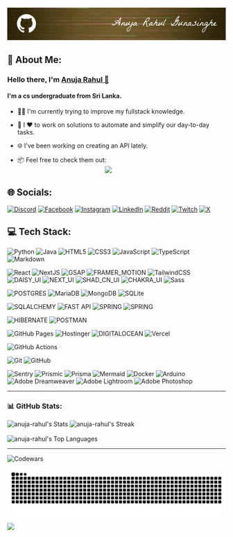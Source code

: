 
[![Portfolio](banner-theme-primary.png)](https://anujarahul.vercel.app)
## 💫 About Me:
### Hello there, I'm [Anuja Rahul 🔗](https://anujarahul.vercel.app)
####  I'm a cs undergraduate from Sri Lanka. 

- 👨‍💻  I'm currently trying to improve my fullstack knowledge.

- 🚀  I ❤ to work on solutions to automate and simplify our day-to-day tasks.  

- 🌐  I've been working on creating an API lately.  

- 📦  Feel free to check them out:  
&nbsp;&nbsp;&nbsp;&nbsp;&nbsp;&nbsp;&nbsp;&nbsp;&nbsp;&nbsp;&nbsp;&nbsp;&nbsp;&nbsp;&nbsp;&nbsp;&nbsp;&nbsp;&nbsp;
&nbsp;&nbsp;&nbsp;&nbsp;&nbsp;&nbsp;&nbsp;&nbsp;&nbsp;&nbsp;&nbsp;&nbsp;&nbsp;&nbsp;&nbsp;&nbsp;&nbsp;&nbsp;&nbsp;
&nbsp;&nbsp;&nbsp;&nbsp;&nbsp;&nbsp;&nbsp;&nbsp;&nbsp;&nbsp;&nbsp;<a href="https://github.com/anuja-rahul?tab=repositories">![](https://img.shields.io/badge/Repositories-000033?style=for-the-badge&logo=github)</a>





## 🌐 Socials:
[![Discord](https://img.shields.io/badge/Discord-000?logo=discord)](https://discord.gg/https://discord.com/invite/hkeRphFm) 
[![Facebook](https://img.shields.io/badge/Facebook-000?logo=Facebook&logoColor=316ff6)](https://facebook.com/anuja.gunasinghe?sfnsn=wa&mibextid=RUbZ1f) 
[![Instagram](https://img.shields.io/badge/Instagram-000?logo=Instagram)](https://instagram.com/anuja__rahul) 
[![LinkedIn](https://img.shields.io/badge/LinkedIn-000?logo=linkedin)](https://linkedin.com/in/anuja-rahul-gunasinghe-83b589266/) 
[![Reddit](https://img.shields.io/badge/Reddit-000?logo=Reddit)](https://reddit.com/user/ARG0712) 
[![Twitch](https://img.shields.io/badge/Twitch-000?logo=Twitch)](https://twitch.tv/madrush07) 
[![X](https://img.shields.io/badge/X-000?logo=X)](https://x.com/Anuja_Rahul07) 



## 💻 Tech Stack:

![Python](https://img.shields.io/badge/python-000?style=for-the-badge&logo=python) 
![Java](https://img.shields.io/badge/java-000?style=for-the-badge&logo=openjdk&logoColor=f89820) 
![HTML5](https://img.shields.io/badge/html5-000?style=for-the-badge&logo=html5) 
![CSS3](https://img.shields.io/badge/css3-000?style=for-the-badge&logo=css3&logoColor=264de4) 
![JavaScript](https://img.shields.io/badge/javascript-000?style=for-the-badge&logo=javascript)
![TypeScript](https://img.shields.io/badge/typescript-000?style=for-the-badge&logo=typescript)
![Markdown](https://img.shields.io/badge/-Markdown-000?style=for-the-badge&logo=markdown&logoColor=CCCCCC)

![React](https://img.shields.io/badge/-react-000?style=for-the-badge&logo=react)
![NextJS](https://img.shields.io/badge/-next.js-000?style=for-the-badge&logo=next.js)
![GSAP](https://img.shields.io/badge/-gsap-000?style=for-the-badge&logo=greensock&logoColor=33FF33)
![FRAMER_MOTION](https://img.shields.io/badge/-framer_motion-000?style=for-the-badge&logo=framer)
![TailwindCSS](https://img.shields.io/badge/-tailwindcss-000?style=for-the-badge&logo=tailwindcss)
![DAISY_UI](https://img.shields.io/badge/-daisy_ui-000?style=for-the-badge&logo=daisyui)
![NEXT_UI](https://img.shields.io/badge/-next_ui-000?style=for-the-badge&logo=nextui)
![SHAD_CN_UI](https://img.shields.io/badge/-shadCN_ui-000?style=for-the-badge&logo=shadcnui)
![CHAKRA_UI](https://img.shields.io/badge/-chakra_ui-000?style=for-the-badge&logo=chakraui)
![Sass](https://img.shields.io/badge/-Sass-000?style=for-the-badge&logo=sass)

![POSTGRES](https://img.shields.io/badge/-postgresql-000?style=for-the-badge&logo=postgresql)
![MariaDB](https://img.shields.io/badge/MariaDB-000?style=for-the-badge&logo=mariadb&logoColor=0079BF) 
![MongoDB](https://img.shields.io/badge/MongoDB-000?style=for-the-badge&logo=mongodb)
![SQLite](https://img.shields.io/badge/sqlite-000?style=for-the-badge&logo=sqlite&logoColor=00A6ED)

![SQLALCHEMY](https://img.shields.io/badge/-sqlalchemy-000?style=for-the-badge&logo=sqlalchemy)
![FAST API](https://img.shields.io/badge/-fast_api-000?style=for-the-badge&logo=fastapi)
![SPRING](https://img.shields.io/badge/-spring-000?style=for-the-badge&logo=spring)
![SPRING](https://img.shields.io/badge/-spring_security-000?style=for-the-badge&logo=springsecurity)

![HIBERNATE](https://img.shields.io/badge/-hibernate-000?style=for-the-badge&logo=hibernate)
![POSTMAN](https://img.shields.io/badge/-postman-000?style=for-the-badge&logo=postman)

[//]: # (![JWT]&#40;https://img.shields.io/badge/-JWT-000?style=for-the-badge&logo=json-web-tokens&#41;)

[//]: # (![PYDANTIC]&#40;https://img.shields.io/badge/-pydantic-000?style=for-the-badge&logo=pydantic&#41;)

![GitHub Pages](https://img.shields.io/badge/-GitHub%20Pages-000?style=for-the-badge&logo=github)
![Hostinger](https://img.shields.io/badge/-Hostinger-000?style=for-the-badge&logo=hostinger&logoColor=008B5E)
![DIGITALOCEAN](https://img.shields.io/badge/-digital_ocean-000?style=for-the-badge&logo=digitalocean)
![Vercel](https://img.shields.io/badge/-Vercel-000?style=for-the-badge&logo=vercel&logoColor=000080)

![GitHub Actions](https://img.shields.io/badge/-github%20actions-000?style=for-the-badge&logo=githubactions)

![Git](https://img.shields.io/badge/-Git-000?style=for-the-badge&logo=git)
![GitHub](https://img.shields.io/badge/-GitHub-000?style=for-the-badge&logo=github)

![Sentry](https://img.shields.io/badge/-Sentry-000?style=for-the-badge&logo=sentry&logoColor=1A86FD)
![Prismic](https://img.shields.io/badge/prismic-000?style=for-the-badge&logo=prismic)
![Prisma](https://img.shields.io/badge/prisma-000?style=for-the-badge&logo=prisma)
![Mermaid](https://img.shields.io/badge/Mermaid-000?style=for-the-badge&logo=mermaid)
![Docker](https://img.shields.io/badge/docker-000?style=for-the-badge&logo=docker)
![Arduino](https://img.shields.io/badge/-Arduino-000?style=for-the-badge&logo=Arduino&logoColor=00979D) 
![Adobe Dreamweaver](https://img.shields.io/badge/Adobe%20Dreamweaver-000?style=for-the-badge&logo=Adobe%20Dreamweaver)
![Adobe Lightroom](https://img.shields.io/badge/Adobe%20Lightroom-000?style=for-the-badge&logo=Adobe%20Lightroom)
![Adobe Photoshop](https://img.shields.io/badge/adobe%20photoshop-000?style=for-the-badge&logo=adobe%20photoshop)


---

### 📊 GitHub Stats:
![anuja-rahul's Stats](https://github-readme-stats.vercel.app/api?username=anuja-rahul&theme=nightowl&show_icons=true&hide_border=true&count_private=true&rank_icon=github&include_all_commits=false)
![anuja-rahul's Streak](https://github-readme-streak-stats.herokuapp.com/?user=anuja-rahul&theme=nightowl&hide_border=true)
<br/><br/>
![anuja-rahul's Top Languages](https://github-readme-stats.vercel.app/api/top-langs/?username=anuja-rahul&theme=nightowl&show_icons=true&hide_border=true&layout=compact&langs_count=14)

<!--
### 🏆 GitHub Trophies:
![](https://github-profile-trophy.vercel.app/?username=anuja-rahul&theme=tokyonight&no-frame=false&no-bg=true&margin-w=4&row=2&column=4)
-->

---

![Codewars](https://www.codewars.com/users/anuja-rahul/badges/small)


<p>
<img src="https://github.com/anuja-rahul/anuja-rahul/blob/output/github-contribution-grid-snake-dark.svg" 
alt="snake animation svg">
</p>

[![](https://visitcount.itsvg.in/api?id=anuja-rahul&icon=0&color=0)](https://visitcount.itsvg.in)


